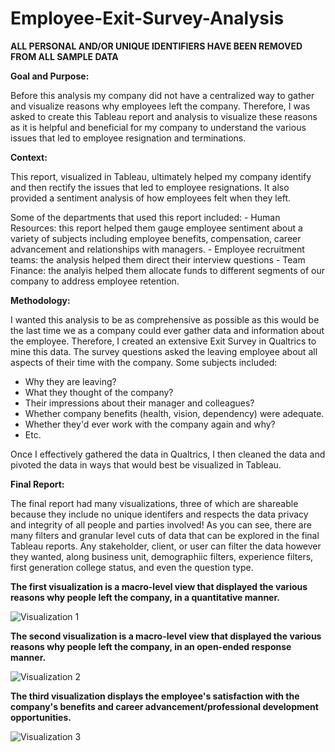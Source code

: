 # Employee-Exit-Survey-Analysis

**ALL PERSONAL AND/OR UNIQUE IDENTIFIERS HAVE BEEN REMOVED FROM ALL SAMPLE DATA** 

**Goal and Purpose:**

Before this analysis my company did not have a centralized way to gather and visualize reasons why employees left the company. Therefore,
I was asked to create this Tableau report and analysis to visualize these reasons as it is helpful and beneficial for my company to understand the various 
issues that led to employee resignation and terminations. 

**Context:** 

This report, visualized in Tableau, ultimately helped my company identify and then rectify the issues that led to employee resignations. It also provided a sentiment analysis of how employees felt when they left.

Some of the departments that used this report included:
    - Human Resources: this report helped them gauge employee sentiment about a variety of subjects including employee benefits, compensation, career advancement
and relationships with managers. 
    - Employee recruitment teams: the analysis helped them direct their interview questions
    - Team Finance: the analyis helped them allocate funds to different segments of our company to address employee retention.

**Methodology:**

I wanted this analysis to be as comprehensive as possible as this would be the last time we as a company could ever gather data and information about the employee.
Therefore, I created an extensive Exit Survey in Qualtrics to mine this data. The survey questions asked the leaving employee about all aspects of their time with
the company. Some subjects included:
   - Why they are leaving?
   - What they thought of the company?
   - Their impressions about their manager and colleagues?
   - Whether company benefits (health, vision, dependency) were adequate.
   - Whether they'd ever work with the company again and why?
   - Etc.

Once I effectively gathered the data in Qualtrics, I then cleaned the data and pivoted the data in ways that would best be visualized in Tableau.

**Final Report:**

The final report had many visualizations, three of which are shareable because they include no unique identifers and respects the data privacy and integrity of all people and parties involved! As you can see, there are many filters and granular level cuts of data that can be explored in the final Tableau reports. Any stakeholder, client, or user can filter the data however they wanted, along business unit, demographiic filters, experience filters, first generation college status, and even the question type. 

**The first visualization is a macro-level view that displayed the various reasons why people left the company, in a quantitative manner.**

![Visualization 1](Visualization-2.gif)



**The second visualization is a macro-level view that displayed the various reasons why people left the company, in an open-ended response manner.**

![Visualization 2](Visualization-1.gif)



**The third visualization displays the employee's satisfaction with the company's benefits and career advancement/professional development opportunities.**

![Visualization 3](Visualization-3.gif)



